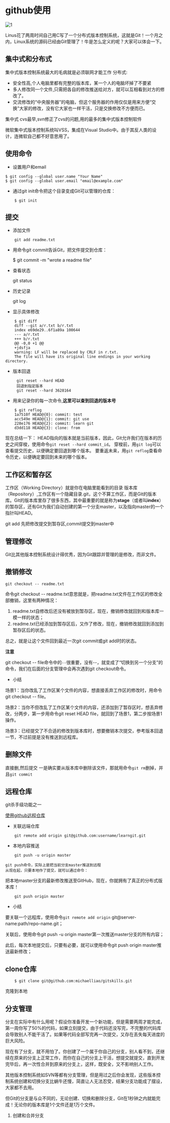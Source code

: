# github使用

![1](http://www.liaoxuefeng.com/files/attachments/0013848605496402772ffdb6ab448deb7eef7baa124171b000/0)

Linus花了两周时间自己用C写了一个分布式版本控制系统，这就是Git！一个月之内，Linux系统的源码已经由Git管理了！牛是怎么定义的呢？大家可以体会一下。

## 集中式和分布式


集中式版本控制系统最大的毛病就是必须联网才能工作
分布式:
- 安全性高,个人电脑里都有完整的版本库，某一个人的电脑坏掉了不要紧
- 多人修改同一个文件,只需把各自的修改推送给对方，就可以互相看到对方的修改了。
- 交流修改的“中央服务器”的电脑，但这个服务器的作用仅仅是用来方便“交换”大家的修改，没有它大家也一样干活，只是交换修改不方便而已。

集中式 cvs最早,svn修正了cvs的问题,用的最多的集中式版本控制软件

微软集中式版本控制系统叫VSS，集成在Visual Studio中。由于其反人类的设计，连微软自己都不好意思用了。
## 使用命令

- 设置用户和email

```
$ git config --global user.name "Your Name"
$ git config --global user.email "email@example.com"
```
- 通过git init命令把这个目录变成Git可以管理的仓库：

```
    $ git init
```
## 提交
- 添加文件

```
    git add readme.txt
```
- 用命令git commit告诉Git，把文件提交到仓库：


    $ git commit -m "wrote a readme file"    

- 查看状态


    git status

- 历史记录


    git log

- 显示具体修改

```
    $ git diff
    diff --git a/r.txt b/r.txt
    index e69de29..6f1a89a 100644
    --- a/r.txt
    +++ b/r.txt
    @@ -0,0 +1 @@
    +jdsfja
    warning: LF will be replaced by CRLF in r.txt.
    The file will have its original line endings in your working directory.
```
-  版本回退

```
     git reset --hard HEAD
     回退到指定版本
     git reset --hard 3628164
```

- 用来记录你的每一次命令,**这里可以查到回退的版本号**

```
    $ git reflog
    1a7510f HEAD@{0}: commit: test
    acc549e HEAD@{1}: commit: git use
    228e176 HEAD@{2}: commit: learn git
    d3dd118 HEAD@{3}: clone: from
```
现在总结一下：
HEAD指向的版本就是当前版本，因此，Git允许我们在版本的历史之间穿梭，使用命令`git reset --hard commit_id`。
穿梭前，用`git log`可以查看提交历史，以便确定要回退到哪个版本。
要重返未来，用`git reflog`查看命令历史，以便确定要回到未来的哪个版本。

## 工作区和暂存区

工作区（Working Directory）就是你在电脑里能看到的目录
版本库（Repository）,工作区有一个隐藏目录.git，这个不算工作区，而是Git的版本库。Git的版本库里存了很多东西，其中最重要的就是称为**stage**（或者叫**index**）的暂存区，还有Git为我们自动创建的第一个分支master，以及指向master的一个指针叫HEAD。


git add  先把修改提交到暂存区,commit提交到master中

## 管理修改
Git比其他版本控制系统设计得优秀，因为Git跟踪并管理的是修改，而非文件。

## 撤销修改
```
git checkout -- readme.txt
```
命令git checkout -- readme.txt意思就是，把readme.txt文件在工作区的修改全部撤销，这里有两种情况：

1. readme.txt自修改后还没有被放到暂存区，现在，撤销修改就回到和版本库一模一样的状态；
1. readme.txt已经添加到暂存区后，又作了修改，现在，撤销修改就回到添加到暂存区后的状态。

总之，就是让这个文件回到最近一次git commit或git add时的状态。

**注意**

git checkout -- file命令中的``--``很重要，没有--，就变成了“切换到另一个分支”的命令，我们在后面的分支管理中会再次遇到git checkout命令。

- 小结

场景1：当你改乱了工作区某个文件的内容，想直接丢弃工作区的修改时，用命令git checkout -- file。

场景2：当你不但改乱了工作区某个文件的内容，还添加到了暂存区时，想丢弃修改，分两步，第一步用命令git reset HEAD file，就回到了场景1，第二步按场景1操作。

场景3：已经提交了不合适的修改到版本库时，想要撤销本次提交，参考版本回退一节，不过前提是没有推送到远程库。

## 删除文件
直接删,然后提交
一是确实要从版本库中删除该文件，那就用命令`git rm`删掉，并且`git commit`

## 远程仓库
git杀手级功能之一

[使用github远程仓库](http://www.liaoxuefeng.com/wiki/0013739516305929606dd18361248578c67b8067c8c017b000/001374385852170d9c7adf13c30429b9660d0eb689dd43a000)

- 关联远端仓库

```
    git remote add origin git@github.com:username/learngit.git
```
- 本地内容推送

```
    git push -u origin master
```
    git push命令，实际上是把当前分支master推送到远程
    从现在起，只要本地作了提交，就可以通过命令：
把本地master分支的最新修改推送至GitHub，现在，你就拥有了真正的分布式版本库！

```
    git push origin master
```

- 小结


要关联一个远程库，使用命令`git remote add origin` git@server-name:path/repo-name.git；

关联后，使用命令git push -u origin master第一次推送master分支的所有内容；

此后，每次本地提交后，只要有必要，就可以使用命令git push origin master推送最新修改；


## clone仓库

```
    $ git clone git@github.com:michaelliao/gitskills.git
```
克隆到本地

## 分支管理
分支在实际中有什么用呢？假设你准备开发一个新功能，但是需要两周才能完成，第一周你写了50%的代码，如果立刻提交，由于代码还没写完，不完整的代码库会导致别人不能干活了。如果等代码全部写完再一次提交，又存在丢失每天进度的巨大风险。

现在有了分支，就不用怕了。你创建了一个属于你自己的分支，别人看不到，还继续在原来的分支上正常工作，而你在自己的分支上干活，想提交就提交，直到开发完毕后，再一次性合并到原来的分支上，这样，既安全，又不影响别人工作。

其他版本控制系统如SVN等都有分支管理，但是用过之后你会发现，这些版本控制系统创建和切换分支比蜗牛还慢，简直让人无法忍受，结果分支功能成了摆设，大家都不去用。

但Git的分支是与众不同的，无论创建、切换和删除分支，Git在1秒钟之内就能完成！无论你的版本库是1个文件还是1万个文件。

1. 创建和合并分支
